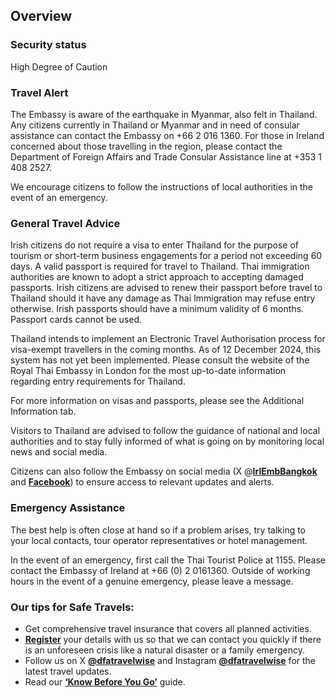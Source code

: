 ## Overview

### **Security status**

High Degree of Caution

### **Travel Alert**

The Embassy is aware of the earthquake in Myanmar, also felt in Thailand. Any citizens currently in Thailand or Myanmar and in need of consular assistance can contact the Embassy on +66 2 016 1360. For those in Ireland concerned about those travelling in the region, please contact the Department of Foreign Affairs and Trade Consular Assistance line at +353 1 408 2527.

We encourage citizens to follow the instructions of local authorities in the event of an emergency.

### **General Travel Advice**

Irish citizens do not require a visa to enter Thailand for the purpose of tourism or short-term business engagements for a period not exceeding 60 days. A valid passport is required for travel to Thailand. Thai immigration authorities are known to adopt a strict approach to accepting damaged passports. Irish citizens are advised to renew their passport before travel to Thailand should it have any damage as Thai Immigration may refuse entry otherwise. Irish passports should have a minimum validity of 6 months. Passport cards cannot be used.

Thailand intends to implement an Electronic Travel Authorisation process for visa-exempt travellers in the coming months. As of 12 December 2024, this system has not yet been implemented. Please consult the website of the Royal Thai Embassy in London for the most up-to-date information regarding entry requirements for Thailand.

For more information on visas and passports, please see the Additional Information tab.

Visitors to Thailand are advised to follow the guidance of national and local authorities and to stay fully informed of what is going on by monitoring local news and social media.

Citizens can also follow the Embassy on social media (X @[**IrlEmbBangkok**](https://twitter.com/IrlEmbBangkok) and [**Facebook**](https://www.facebook.com/IrishEmbassyThailand)) to ensure access to relevant updates and alerts.

### **Emergency Assistance**

The best help is often close at hand so if a problem arises, try talking to your local contacts, tour operator representatives or hotel management.

In the event of an emergency, first call the Thai Tourist Police at 1155. Please contact the Embassy of Ireland at +66 (0) 2 0161360. Outside of working hours in the event of a genuine emergency, please leave a message.

### **Our tips for Safe Travels:**

* Get comprehensive travel insurance that covers all planned activities.
* [**Register**](https://www.ireland.ie/en/dfa/overseas-travel/citizens-registration/) your details with us so that we can contact you quickly if there is an unforeseen crisis like a natural disaster or a family emergency.
* Follow us on X [**@dfatravelwise**](https://www.twitter.com/DFATravelWise) and Instagram [**@dfatravelwise**](https://www.instagram.com/dfatravelwise/) for the latest travel updates.
* Read our [**‘Know Before You Go’**](https://www.ireland.ie/en/dfa/overseas-travel/know-before-you-go/) guide.